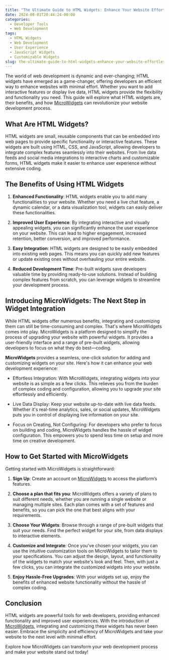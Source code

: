 ```yaml
---
title: "The Ultimate Guide to HTML Widgets: Enhance Your Website Effortlessly"
date: 2024-08-01T20:44:24-00:00
categories:
  - Developer Tools
  - Web Development
tags:
  - HTML Widgets
  - Web Development
  - User Experience
  - JavaScript Widgets
  - Customizable Widgets
slug: the-ultimate-guide-to-html-widgets-enhance-your-website-effortlessly
---
```


The world of web development is dynamic and ever-changing; HTML widgets have emerged as a game-changer, offering developers an efficient way to enhance websites with minimal effort. Whether you want to add interactive features or display live data, HTML widgets provide the flexibility and functionality you need. This guide will explore what HTML widgets are, their benefits, and how [MicroWidgets](https://MicroWidgets.dev) can revolutionize your website development process.

## What Are HTML Widgets?

HTML widgets are small, reusable components that can be embedded into web pages to provide specific functionality or interactive features. These widgets are built using HTML, CSS, and JavaScript, allowing developers to integrate complex features seamlessly into their websites. From live data feeds and social media integrations to interactive charts and customizable forms, HTML widgets make it easier to enhance user experience without extensive coding.

## The Benefits of Using HTML Widgets

1. **Enhanced Functionality**: HTML widgets enable you to add many functionalities to your website. Whether you need a live chat feature, a dynamic calendar, or a data visualization tool, widgets can easily deliver these functionalities.

2. **Improved User Experience**: By integrating interactive and visually appealing widgets, you can significantly enhance the user experience on your website. This can lead to higher engagement, increased retention, better conversion, and improved performance.

3. **Easy Integration**: HTML widgets are designed to be easily embedded into existing web pages. This means you can quickly add new features or update existing ones without overhauling your entire website.

4. **Reduced Development Time**: Pre-built widgets save developers valuable time by providing ready-to-use solutions. Instead of building complex features from scratch, you can leverage widgets to streamline your development process.

## Introducing MicroWidgets: The Next Step in Widget Integration

While HTML widgets offer numerous benefits, integrating and customizing them can still be time-consuming and complex. That's where MicroWidgets comes into play. MicroWidgets is a platform designed to simplify the process of upgrading your website with powerful widgets. It provides a user-friendly interface and a range of pre-built widgets, allowing developers to focus on what they do best—coding.

**MicroWidgets** provides a seamless, one-click solution for adding and customizing widgets on your site. Here's how it can enhance your web development experience:

- Effortless Integration: With MicroWidgets, integrating widgets into your website is as simple as a few clicks. This relieves you from the burden of complex coding and configuration, allowing you to upgrade your site effortlessly and efficiently.

- Live Data Display: Keep your website up-to-date with live data feeds. Whether it's real-time analytics, sales, or social updates, MicroWidgets puts you in control of displaying live information on your site.

- Focus on Creating, Not Configuring: For developers who prefer to focus on building and coding, MicroWidgets handles the hassle of widget configuration. This empowers you to spend less time on setup and more time on creative development.

## How to Get Started with MicroWidgets

Getting started with MicroWidgets is straightforward:

1. **Sign Up**: Create an account on [MicroWidgets](https://MicroWidgets.dev) to access the platform’s features.

2. **Choose a plan that fits you**: MicroWidgets offers a variety of plans to suit different needs, whether you are running a single website or managing multiple sites. Each plan comes with a set of features and benefits, so you can pick the one that best aligns with your requirements.

2. **Choose Your Widgets**: Browse through a range of pre-built widgets that suit your needs. Find the perfect widget for your site, from data displays to interactive elements.

3. **Customize and Integrate**: Once you've chosen your widgets, you can use the intuitive customization tools on MicroWidgets to tailor them to your specifications. You can adjust the design, layout, and functionality of the widgets to match your website's look and feel. Then, with just a few clicks, you can integrate the customized widgets into your website.

4. **Enjoy Hassle-Free Upgrades**: With your widgets set up, enjoy the benefits of enhanced website functionality without the hassle of complex coding.

## Conclusion

HTML widgets are powerful tools for web developers, providing enhanced functionality and improved user experiences. With the introduction of [MicroWidgets](https://MicroWidgets.dev), integrating and customizing these widgets has never been easier. Embrace the simplicity and efficiency of MicroWidgets and take your website to the next level with minimal effort.

Explore how MicroWidgets can transform your web development process and make your website stand out today!